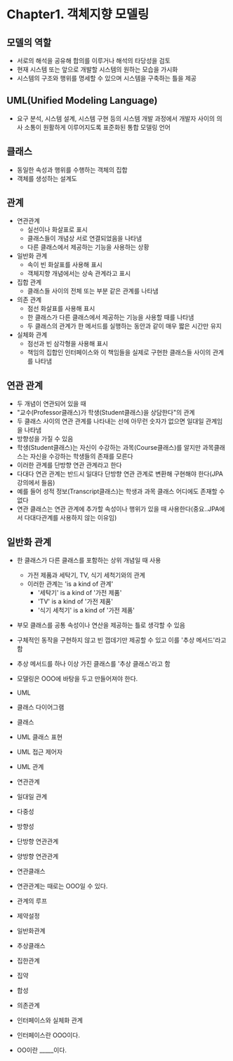 Chapter1. 객체지향 모델링
========================

## 모델의 역할
* 서로의 해석을 공유해 합의를 이루거나 해석의 타당성을 검토
* 현재 시스템 또는 앞으로 개발할 시스템의 원하는 모습을 가시화
* 시스템의 구조와 행위를 명세할 수 있으며 시스템을 구축하는 틀을 제공

## UML(Unified Modeling Language)
* 요구 분석, 시스템 설계, 시스템 구현 등의 시스템 개발 과정에서 개발자 사이의 의사 소통이 원활하게 이루어지도록 표준화된 통합 모델링 언어

## 클래스
* 동일한 속성과 행위를 수행하는 객체의 집합
* 객체를 생성하는 설계도

## 관계
* 연관관계
  * 실선이나 화살표로 표시
  * 클래스들이 개념상 서로 연결되었음을 나타냄
  * 다른 클래스에서 제공하는 기능을 사용하는 상황
* 일반화 관계
  * 속이 빈 화살표를 사용해 표시
  * 객체지향 개념에서는 상속 관계라고 표시
* 집합 관계
  * 클래스들 사이의 전체 또는 부분 같은 관계를 나타냄
* 의존 관계
  * 점선 화살표를 사용해 표시
  * 한 클래스가 다른 클래스에서 제공하는 기능을 사용할 때를 나타냄
  * 두 클래스의 관계가 한 메서드를 실행하는 동안과 같이 매우 짧은 시간만 유지
* 실체화 관계
  * 점선과 빈 삼각형을 사용해 표시
  * 책임의 집합인 인터페이스와 이 책임들을 실제로 구현한 클래스들 사이의 관계를 나타냄

## 연관 관계
* 두 개념이 연관되어 있을 때
 * "교수(Professor클래스)가 학생(Student클래스)을 상담한다"의 관계
* 두 클래스 사이의 연관 관계를 나타내는 선에 아무런 숫자가 없으면 일대일 관계임을 나타냄
* 방향성을 가질 수 있음
 * 학생(Student클래스)는 자신이 수강하는 과목(Course클래스)를 알지만 과목클래스는 자신을 수강하는 학생들의 존재를 모른다
* 이러한 관계를 단방향 연관 관계라고 한다
* 다대다 연관 관계는 반드시 일대다 단방향 연관 관계로 변환해 구현해야 한다(JPA강의에서 들음)
* 예를 들어 성적 정보(Transcript클래스)는 학생과 과목 클래스 어디에도 존재할 수 없다
* 연관 클래스는 연관 관계에 추가할 속성이나 행위가 있을 때 사용한다(중요..JPA에서 다대다관계를 사용하지 않는 이유임)

## 일반화 관계
* 한 클래스가 다른 클래스를 포함하는 상위 개념일 때 사용
  * 가전 제품과 세탁기, TV, 식기 세척기와의 관계
  * 이러한 관계는 'is a kind of 관계'
    * '세탁기' is a kind of '가전 제품'
    * 'TV' is a kind of '가전 제품'
    * '식기 세척기' is a kind of '가전 제품'
* 부모 클래스를 공통 속성이나 연산을 제공하는 틀로 생각할 수 있음
* 구체적인 동작을 구현하지 않고 빈 껍데기만 제공할 수 있고 이를 '추상 메서드'라고 함
* 추상 메서드를 하나 이상 가진 클래스를 '추상 클래스'라고 함


* 모델링은 OOO에 바탕을 두고 만들어져야 한다.
* UML
* 클래스 다이어그램
* 클래스
* UML 클래스 표현
* UML 접근 제어자
* UML 관계

* 연관관계
 * 일대일 관계
 * 다중성
 * 방향성
 * 단방향 연관관계
 * 양방향 연관관계
 * 연관클래스
 * 연관관계는 때로는 OOO일 수 있다.
 * 관계의 루프
 * 제약설정

* 일반화관계
 * 추상클래스

* 집한관계
 * 집약
 * 합성

* 의존관계

* 인터페이스와 실체화 관계
 * 인터페이스란 OOO이다.
 * OO이란 _____이다.
